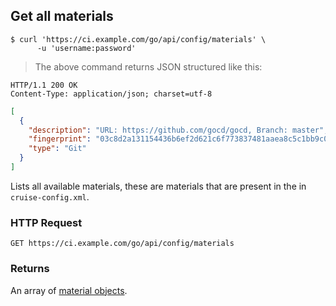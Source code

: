 ## Get all materials

```shell
$ curl 'https://ci.example.com/go/api/config/materials' \
      -u 'username:password'
```

> The above command returns JSON structured like this:

```http
HTTP/1.1 200 OK
Content-Type: application/json; charset=utf-8
```

```json
[
  {
    "description": "URL: https://github.com/gocd/gocd, Branch: master",
    "fingerprint": "03c8d2a131154436b6ef2d621c6f773837481aaea8c5c1bb9c0cb9b5bc64a2f1",
    "type": "Git"
  }
]
```

Lists all available materials, these are materials that are present in the in `cruise-config.xml`.

### HTTP Request

`GET https://ci.example.com/go/api/config/materials`

### Returns

An array of [material objects](#the-material-object).
